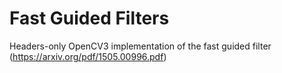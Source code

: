 # Fast Guided Filters
Headers-only OpenCV3 implementation of the fast guided filter (https://arxiv.org/pdf/1505.00996.pdf)
